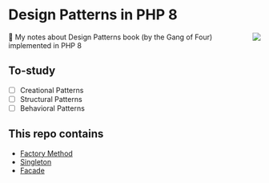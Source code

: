 # Design Patterns in PHP 8

<img src="https://www.pearsonhighered.com/assets/bigcovers/0/2/0/1/0201633612.jpg" align="right">

:blue_book: My notes about Design Patterns book (by the Gang of Four) implemented in PHP 8


## To-study

* [ ] Creational Patterns
* [ ] Structural Patterns
* [ ] Behavioral Patterns

## This repo contains

* [Factory Method](Creational/FactoryMethod)
* [Singleton](Creational/Singleton)
* [Facade](Structural/Facade)
